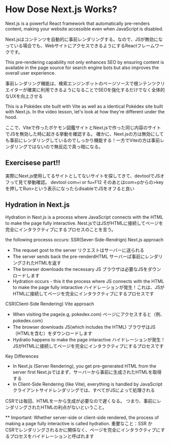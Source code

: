 # How Dose Next.js Works?

Next.js is a powerful React framework that automatically pre-renders content, making your website accessible even when JavaScript is disabled.

Next.jsはコンテンツを自動的に事前レンダリングする。なので、JSが無効になっている場合でも、WebサイトにアクセスできるようにするReactフレームワークです。

 This pre-rendering capability not only enhances SEO by ensuring content is available in the page source for search engine bots but also improves the overall user experience.

事前レンダリング機能は、検索エンジンボットのページソースで根ンテンツクリエイターが確実に利用できるようになることでSEOを強化するだけでなく全体的なUXを向上させる

This is a Pokédex site built with Vite as well as a identical Pokédex site built with Next.js. In the video lesson, let's look at how they're different under the hood.

ここで、Viteで作ったポケモン図鑑サイトとNext.jsで作った同じ内容のサイトでJSを無効した時に起きる挙動を確認する。
確かに、Next.jsの方は無効にしても事前にレンダリングしているのでしっかり機能する！一方でViteの方は事前レンダリングではないので無反応で真っ暗になる。

## Exercisese part!!
実際にNext.js使用してるサイトとしてないサイトを探してきて、devtoolでJSオフって見て挙動確認。
devtool com+i or fu+F12 
そのあとはcom+pからの>keyを押してRun>という表示になったらdisableでJSをオフると良い


## Hydration in Next.js
Hydration in Next.js is a process where JavaScript connects with the HTML to make the page fully interactive.
Nest.jsではJSがHTMLに接続してページを完全にインタラクティブにするプロセスのことを言う。

the following processs occurs:
SSR(Sever-Side-Rendrign) Next.js approach
- The requset gost to the server
    リクエストはサーバーに送られる
- The server sends back the pre-renderdHTML
    サーバーば事前にレンダリングされたHTMLを返す
- The browser downloads the necessary JS
    ブラウザは必要なJSをダウンロードします
- Hydration occurs - this it the process where JS connects with the HTML to make the page fully intaractive
    ハイドレーションが発生！これは、JSがHTMLに接続してページを完全にインタラクティブにするプロセスです

CSR(Client-Side Rendering) Vite approach
- When visiting the page(e.g, pokedex.com)
    ページにアクセスすると（例、pokedex.com）
- The browser downloads JS(which includes the HTML)
    ブラウザはJS（HTMLを含む）をダウンロードします
- Hydratio happens to make the page intaractive
    ハイドレーションが発生！JSがHTMLに接続してページを完全にインタラクティブにするプロセスです

Key Differences
- In Next.js (Server Rendering), you get pre-generated HTML from the server first
    Next.jsではまず、サーバーから事前に生成されたHTMLを取得する
- In Client-Side Rendering (like Vite), everything is handled by JavaScript
    クライアントサイドレンダリングでは、すべてがJSによって処理される

CSRでは毎回、HTMLを一から生成が必要なので遅くなる。
つまり、事前にレンダリングされたHTMLの利点がないということ。

** Important: Whether server-side or client-side rendered, the process of making a page fully interactive is called hydration.
重要なこと：SSR か　CSRでレンダリングされるかに関係なく、ページを完全にインタラクティブにするプロセスをハイドレーションと呼ばれます
